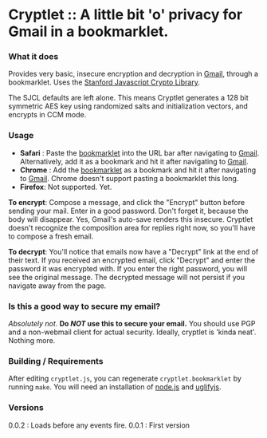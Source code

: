 # Cryptlet :: A little bit 'o' privacy for Gmail in a bookmarklet.

### What it does

Provides very basic, insecure encryption and decryption in [Gmail](http://www.gmail.com/), through a bookmarklet.  Uses the [Stanford Javascript Crypto Library](http://bitwiseshiftleft.github.com/sjcl/).

The SJCL defaults are left alone.  This means Cryptlet generates a 128 bit symmetric AES key using randomized salts and initialization vectors, and encrypts in CCM mode.

### Usage

* __Safari__ : Paste the [bookmarklet](cryptlet/blob/master/cryptlet.bookmarklet) into the URL bar after navigating to [Gmail](http://www.gmail.com/).  Alternatively, add it as a bookmark and hit it after navigating to [Gmail](http://www.gmail.com/).
* __Chrome__ : Add the [bookmarklet](cryptlet/blob/master/cryptlet.bookmarklet) as a bookmark and hit it after navigating to [Gmail](http://www.gmail.com/).  Chrome doesn't support pasting a bookmarklet this long.
* __Firefox__: Not supported. Yet.

__To encrypt__: Compose a message, and click the "Encrypt" button before sending your mail.  Enter in a good password.  Don't forget it, because the body will disappear.  Yes, Gmail's auto-save renders this insecure.  Cryptlet doesn't recognize the composition area for replies right now, so you'll have to compose a fresh email.

__To decrypt__: You'll notice that emails now have a "Decrypt" link at the end of their text.  If you received an encrypted email, click "Decrypt" and enter the password it was encrypted with.  If you enter the right password, you will see the original message.  The decrypted message will not persist if you navigate away from the page.

### Is this a good way to secure my email?

_Absolutely not_.  __Do *NOT* use this to secure your email.__  You should use PGP and a non-webmail client for actual security.  Ideally, cryptlet is 'kinda neat'.  Nothing more.

### Building / Requirements

After editing `cryptlet.js`, you can regenerate `cryptlet.bookmarklet` by running `make`.  You will need an installation of [node.js](http://nodejs.org/) and [uglifyjs](https://github.com/mishoo/UglifyJS).

### Versions

0.0.2 : Loads before any events fire.
0.0.1 : First version